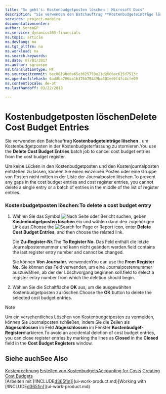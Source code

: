 ```yaml
---
title: "So geht's: Kostenbudgetposten löschen | Microsoft Docs"
description: "Sie verwenden den Batchauftrag **Kostenbudgeteinträge löschen** , um Kostenbudgetposten in der Kostenbudgeterfassung zu stornieren."
services: project-madeira
documentationcenter: 
author: SorenGP
ms.service: dynamics365-financials
ms.topic: article
ms.devlang: na
ms.tgt_pltfrm: na
ms.workload: na
ms.search.keywords: 
ms.date: 07/01/2017
ms.author: sgroespe
ms.translationtype: HT
ms.sourcegitcommit: bec0619be0a65e3625759e13d2866ac615d7513c
ms.openlocfilehash: 6ad8ba706ba1b376b78449ba801ed0f4fc4cfe09
ms.contentlocale: de-at
ms.lasthandoff: 03/22/2018

---
```

# <a name="delete-cost-budget-entries"></a><span data-ttu-id="c93c7-103">Kostenbudgetposten löschen</span><span class="sxs-lookup"><span data-stu-id="c93c7-103">Delete Cost Budget Entries</span></span>
<span data-ttu-id="c93c7-104">Sie verwenden den Batchauftrag **Kostenbudgeteinträge löschen** , um Kostenbudgetposten in der Kostenbudgeterfassung zu stornieren.</span><span class="sxs-lookup"><span data-stu-id="c93c7-104">You use the **Delete Cost Budget Entries** batch job to cancel cost budget entries from the cost budget register.</span></span>  

<span data-ttu-id="c93c7-105">Um keine Lücken in den Kostenbudgetposten und den Kostenjournalposten entstehen zu lassen, können Sie einen einzelnen Posten oder eine Gruppe von Posten nicht mitten in der Liste der Journalposten löschen.</span><span class="sxs-lookup"><span data-stu-id="c93c7-105">To prevent any gaps in the cost budget entries and cost register entries, you cannot delete a single entry or a batch of entries in the middle of the list of register entries.</span></span>  

### <a name="to-delete-a-cost-budget-entry"></a><span data-ttu-id="c93c7-106">Kostenbudgetposten löschen:</span><span class="sxs-lookup"><span data-stu-id="c93c7-106">To delete a cost budget entry</span></span>  

1.  <span data-ttu-id="c93c7-107">Wählen Sie das Symbol ![Nach Seite oder Bericht suchen](media/ui-search/search_small.png "Symbol Nach Seite oder Bericht suchen"), geben **Kostenbudgetposten löschen** ein und wählen dann den zugehörigen Link aus.</span><span class="sxs-lookup"><span data-stu-id="c93c7-107">Choose the ![Search for Page or Report](media/ui-search/search_small.png "Search for Page or Report icon") icon, enter **Delete Cost Budget Entries**, and then choose the related link.</span></span>  

    <span data-ttu-id="c93c7-108">Die **Zu-Register-Nr.**</span><span class="sxs-lookup"><span data-stu-id="c93c7-108">The **To Register No.**</span></span> <span data-ttu-id="c93c7-109">Das Feld  enthält die letzte Journalpostennummer und kann nicht geändert werden.</span><span class="sxs-lookup"><span data-stu-id="c93c7-109">field contains the last register entry number and cannot be changed.</span></span>  

    <span data-ttu-id="c93c7-110">Sie können **Von Journalnr.** verwenden</span><span class="sxs-lookup"><span data-stu-id="c93c7-110">You can use the **From Register No.**</span></span> <span data-ttu-id="c93c7-111">Sie können das Feld  verwenden, um eine Journalpostennummer auszuwählen, ab der der Löschvorgang beginnen soll.</span><span class="sxs-lookup"><span data-stu-id="c93c7-111">field to select a register entry number from which the deletion should begin.</span></span>  
2.  <span data-ttu-id="c93c7-112">Wählen Sie die Schaltfläche **OK** aus, um die ausgewählten Kostenbudgetposten zu löschen.</span><span class="sxs-lookup"><span data-stu-id="c93c7-112">Choose the **OK** button to delete the selected cost budget entries.</span></span>  

> [!NOTE]  
>  <span data-ttu-id="c93c7-113">Um ein versehentliches Löschen von Kostenbudgetposten zu vermeiden, können Sie Journalposten schließen, indem Sie die Zeilen als **Abgeschlossen** im Feld **Abgeschlossen** im Fenster **Kostenbudget-Register**markieren.</span><span class="sxs-lookup"><span data-stu-id="c93c7-113">To avoid an accidental deletion of cost budget entries, you can close register entries by marking the lines as **Closed** in the **Closed** field in the **Cost Budget Registers** window.</span></span>  

## <a name="see-also"></a><span data-ttu-id="c93c7-114">Siehe auch</span><span class="sxs-lookup"><span data-stu-id="c93c7-114">See Also</span></span>  
<span data-ttu-id="c93c7-115">[Kostenrechnung](finance-manage-cost-accounting.md)
[Erstellen von Kostenbudgets](finance-create-cost-budgets.md)</span><span class="sxs-lookup"><span data-stu-id="c93c7-115">[Accounting for Costs](finance-manage-cost-accounting.md)
[Creating Cost Budgets](finance-create-cost-budgets.md)</span></span>  
<span data-ttu-id="c93c7-116">[Arbeiten mit [!INCLUDE[d365fin](includes/d365fin_md.md)]](ui-work-product.md)</span><span class="sxs-lookup"><span data-stu-id="c93c7-116">[Working with [!INCLUDE[d365fin](includes/d365fin_md.md)]](ui-work-product.md)</span></span>

